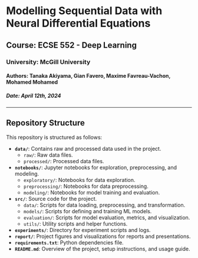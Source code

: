 # Modelling Sequential Data with Neural Differential Equations

## Course: ECSE 552 - Deep Learning

### University: McGill University

#### Authors: Tanaka Akiyama, Gian Favero, Maxime Favreau-Vachon, Mohamed Mohamed

##### Date: April 12th, 2024

---

## Repository Structure

This repository is structured as follows:

- **`data/`**: Contains raw and processed data used in the project.
  - `raw/`: Raw data files.
  - `processed/`: Processed data files.
- **`notebooks/`**: Jupyter notebooks for exploration, preprocessing, and modeling.
  - `exploratory/`: Notebooks for data exploration.
  - `preprocessing/`: Notebooks for data preprocessing.
  - `modeling/`: Notebooks for model training and evaluation.
- **`src/`**: Source code for the project.
  - `data/`: Scripts for data loading, preprocessing, and transformation.
  - `models/`: Scripts for defining and training ML models.
  - `evaluation/`: Scripts for model evaluation, metrics, and visualization.
  - `utils/`: Utility scripts and helper functions.
- **`experiments/`**: Directory for experiment scripts and logs.
- **`report/`**: Project figures and visualizations for reports and presentations.
- **`requirements.txt`**: Python dependencies file.
- **`README.md`**: Overview of the project, setup instructions, and usage guide.

